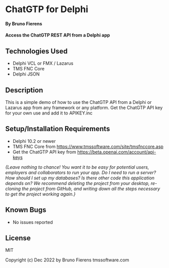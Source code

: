 # ChatGTP for Delphi

#### By Bruno Fierens

#### Access the ChatGTP REST API from a Delphi app

## Technologies Used

* Delphi VCL or FMX / Lazarus
* TMS FNC Core
* Delphi JSON

## Description

This is a simple demo of how to use the ChatGTP API from a Delphi or Lazarus app from any framework or any platform. Get the ChatGTP API key for your own use and add it to APIKEY.inc

## Setup/Installation Requirements

* Delphi 10.2 or newer
* TMS FNC Core from https://www.tmssoftware.com/site/tmsfnccore.asp
* Get the ChatGTP API key from https://beta.openai.com/account/api-keys 

_{Leave nothing to chance! You want it to be easy for potential users, employers and collaborators to run your app. Do I need to run a server? How should I set up my databases? Is there other code this application depends on? We recommend deleting the project from your desktop, re-cloning the project from GitHub, and writing down all the steps necessary to get the project working again.}_

## Known Bugs

* No issues reported 

## License

MIT

Copyright (c) Dec 2022 by Bruno Fierens tmssoftware.com 